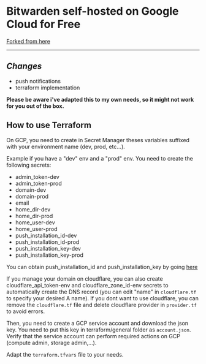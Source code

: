 # Bitwarden self-hosted on Google Cloud for Free
[Forked from here](https://github.com/dadatuputi/bitwarden_gcloud) 

---
## *Changes*
- push notifications
- terraform implementation

**Please be aware i've adapted this to my own needs, so it might not work for you out of the box.**

## How to use Terraform

On GCP, you need to create in Secret Manager theses variables suffixed with your environment name (dev, prod, etc...).

Example if you have a "dev" env and a "prod" env. You need to create the following secrets:

- admin_token-dev
- admin_token-prod
- domain-dev
- domain-prod
- email
- home_dir-dev
- home_dir-prod
- home_user-dev
- home_user-prod
- push_installation_id-dev
- push_installation_id-prod
- push_installation_key-dev
- push_installation_key-prod

You can obtain push_installation_id and push_installation_key by going [here](https://bitwarden.com/host/)

If you manage your domain on cloudflare, you can also create cloudflare_api_token-env and cloudflare_zone_id-env secrets to automatically create the DNS record (you can edit "name" in `cloudflare.tf` to specify your desired A name). If you dont want to use cloudflare, you can remove the `cloudflare.tf` file and delete cloudflare provider in `provider.tf` to avoid errors.

Then, you need to create a GCP service account and download the json key. You need to put this key in terraform/general folder as `account.json`. Verify that the service account can perform required actions on GCP (compute admin, storage admin,...).

Adapt the `terraform.tfvars` file to your needs.